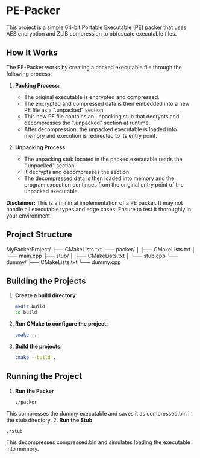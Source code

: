 # PE-Packer

This project is a simple 64-bit Portable Executable (PE) packer that uses AES encryption and ZLIB compression to obfuscate executable files.

## How It Works

The PE-Packer works by creating a packed executable file through the following process:

1. **Packing Process:**
   - The original executable is encrypted and compressed.
   - The encrypted and compressed data is then embedded into a new PE file as a ".unpacked" section.
   - This new PE file contains an unpacking stub that decrypts and decompresses the ".unpacked" section at runtime.
   - After decompression, the unpacked executable is loaded into memory and execution is redirected to its entry point.

2. **Unpacking Process:**
   - The unpacking stub located in the packed executable reads the ".unpacked" section.
   - It decrypts and decompresses the section.
   - The decompressed data is then loaded into memory and the program execution continues from the original entry point of the unpacked executable.

**Disclaimer:** This is a minimal implementation of a PE packer. It may not handle all executable types and edge cases. Ensure to test it thoroughly in your environment.
## Project Structure

MyPackerProject/
├── CMakeLists.txt
├── packer/
│ ├── CMakeLists.txt
│ └── main.cpp
├── stub/
│ ├── CMakeLists.txt
│ └── stub.cpp
└── dummy/
├── CMakeLists.txt
└── dummy.cpp

## Building the Projects

1. **Create a build directory**:

   ```bash
   mkdir build
   cd build
   ```
   
2. **Run CMake to configure the project:**
   ```bash
   cmake ..
3. **Build the projects:**
   ```bash
   cmake --build .
   ```
## Running the Project

1. **Run the Packer**
   ```bash
   ./packer
   ```
This compresses the dummy executable and saves it as compressed.bin in the stub directory. 
2. **Run the Stub**
   ```bash
   ./stub
  ```
This decompresses compressed.bin and simulates loading the executable into memory.


